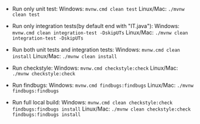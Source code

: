 - Run only unit test: 
Windows: `mvnw.cmd clean test`
Linux/Mac: `./mvnw clean test`

- Run only integration tests(by default end with "IT.java"): 
Windows: `mvnw.cmd clean integration-test -DskipUTs`
Linux/Mac: `./mvnw clean integration-test -DskipUTs`


- Run both unit tests and integration tests: 
Windows: `mvnw.cmd clean install`
Linux/Mac: `./mvnw clean install`


- Run checkstyle: 
Windows: `mvnw.cmd checkstyle:check`
Linux/Mac: `./mvnw checkstyle:check`


- Run findbugs: 
Windows: `mvnw.cmd findbugs:findbugs`
Linux/Mac: `./mvnw findbugs:findbugs`


- Run full local build: 
Windows: `mvnw.cmd clean checkstyle:check findbugs:findbugs install`
Linux/Mac: `./mvnw clean checkstyle:check findbugs:findbugs install`